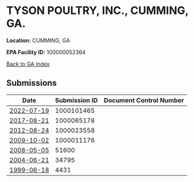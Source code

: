 # TYSON POULTRY, INC., CUMMING, GA.

**Location:** CUMMING, GA

**EPA Facility ID:** 100000052364

[Back to GA Index](../../index.md)

## Submissions

| Date | Submission ID | Document Control Number |
|------|--------------|-------------------------|
| [2022-07-19](submissions/1000101465.md) | 1000101465 |  |
| [2017-08-21](submissions/1000065178.md) | 1000065178 |  |
| [2012-08-24](submissions/1000023558.md) | 1000023558 |  |
| [2009-10-02](submissions/1000011176.md) | 1000011176 |  |
| [2008-05-05](submissions/51600.md) | 51600 |  |
| [2004-06-21](submissions/34795.md) | 34795 |  |
| [1999-06-18](submissions/4431.md) | 4431 |  |

